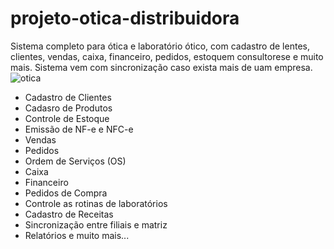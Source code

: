 # projeto-otica-distribuidora
Sistema completo para ótica e laboratório ótico, com cadastro de lentes, clientes, vendas, caixa, financeiro, pedidos, estoquem consultorese e muito mais.
Sistema vem com sincronização caso exista mais de uam empresa.
![otica](https://user-images.githubusercontent.com/14636384/138749786-f05c86fe-7b25-4473-94ff-10de79bddf89.png)


- Cadastro de Clientes
- Cadasro de Produtos
- Controle de Estoque
- Emissão de NF-e e NFC-e
- Vendas
- Pedidos
- Ordem de Serviços (OS)
- Caixa
- Financeiro
- Pedidos de Compra
- Controle as rotinas de laboratórios
- Cadastro de Receitas
- Sincronização entre filiais e matriz
- Relatórios e muito mais...

